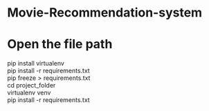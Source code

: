 # Movie-Recommendation-system
# Open the file path
pip install virtualenv<br>
pip install -r requirements.txt<br>
pip freeze > requirements.txt<br>
cd project_folder<br>
virtualenv venv<br>
pip install -r requirements.txt <br>
